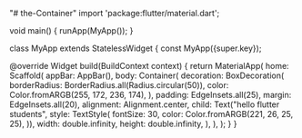 "# the-Container" 
import 'package:flutter/material.dart';

void main() {
  runApp(MyApp());
}

class MyApp extends StatelessWidget {
  const MyApp({super.key});

  @override
  Widget build(BuildContext context) {
    return MaterialApp(
      home: Scaffold(
        appBar: AppBar(),
        body: Container(
          decoration: BoxDecoration(
            borderRadius: BorderRadius.all(Radius.circular(50)),
            color: Color.fromARGB(255, 172, 236, 174),
          ),
          padding: EdgeInsets.all(25),
          margin: EdgeInsets.all(20),
          alignment: Alignment.center,
          child: Text("hello flutter students",
              style: TextStyle(
                fontSize: 30,
                color: Color.fromARGB(221, 26, 25, 25),
              )),
          width: double.infinity,
          height: double.infinity,
        ),
      ),
    );
  }
}

